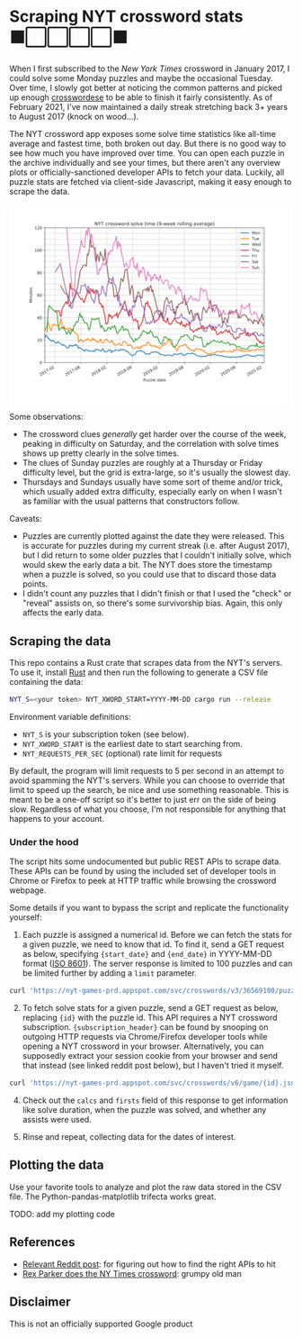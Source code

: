 # Scraping NYT crossword stats ⬛⬜⬜⬜⬜⬛

When I first subscribed to the _New York Times_ crossword in January 2017, I could solve some Monday
puzzles and maybe the occasional Tuesday. Over time, I slowly got better at noticing the common
patterns and picked up enough [crosswordese](https://en.wikipedia.org/wiki/Crosswordese) to be able
to finish it fairly consistently. As of February 2021, I've now maintained a daily streak stretching
back 3+ years to August 2017 (knock on wood...).

The NYT crossword app exposes some solve time statistics like all-time average and fastest time,
both broken out day. But there is no good way to see how much you have improved over time. You can
open each puzzle in the archive individually and see your times, but there aren't any overview plots
or officially-sanctioned developer APIs to fetch your data. Luckily, all puzzle stats are fetched
via client-side Javascript, making it easy enough to scrape the data.

![chart of solve times](./solves.svg)

Some observations:

* The crossword clues _generally_ get harder over the course of the week, peaking in difficulty on
Saturday, and the correlation with solve times shows up pretty clearly in the solve times.
* The clues of Sunday puzzles are roughly at a Thursday or Friday difficulty level, but the grid is
extra-large, so it's usually the slowest day.
* Thursdays and Sundays usually have some sort of theme and/or trick, which usually added extra
difficulty, especially early on when I wasn't as familiar with the usual patterns that constructors
follow.

Caveats:

* Puzzles are currently plotted against the date they were released. This is accurate for puzzles
during my current streak (i.e. after August 2017), but I did return to some older puzzles that I
couldn't initially solve, which would skew the early data a bit. The NYT does store the timestamp
when a puzzle is solved, so you could use that to discard those data points.
* I didn't count any puzzles that I didn't finish or that I used the "check" or "reveal" assists on,
so there's some survivorship bias. Again, this only affects the early data.

## Scraping the data

This repo contains a Rust crate that scrapes data from the NYT's servers. To use it, install [Rust](https://rustup.rs)
and then run the following to generate a CSV file containing the data:

```sh
NYT_S=<your token> NYT_XWORD_START=YYYY-MM-DD cargo run --release
```

Environment variable definitions:
* `NYT_S` is your subscription token (see below).
* `NYT_XWORD_START` is the earliest date to start searching from.
* `NYT_REQUESTS_PER_SEC` (optional) rate limit for requests

By default, the program will limit requests to 5 per second in an attempt to avoid spamming the NYT's servers.
While you can choose to override that limit to speed up the search, be nice and use something reasonable.
This is meant to be a one-off script so it's better to just err on the side of being slow.
Regardless of what you choose, I'm not responsible for anything that happens to your account.

### Under the hood

The script hits some undocumented but public REST APIs to scrape data. These APIs can be found by using the included set of developer tools in Chrome or Firefox to peek at HTTP traffic while browsing the crossword webpage.

Some details if you want to bypass the script and replicate the functionality yourself:

1. Each puzzle is assigned a numerical id. Before we can fetch the stats for a given puzzle, we need
to know that id. To find it, send a GET request as below, specifying `{start_date}` and `{end_date}`
in YYYY-MM-DD format ([ISO 8601](https://xkcd.com/1179)). The server response is limited to 100
puzzles and can be limited further by adding a `limit` parameter.

```sh
curl 'https://nyt-games-prd.appspot.com/svc/crosswords/v3/36569100/puzzles.json?publish_type=daily&date_start={start_date}&date_end={end_date}' -H 'accept: application/json'
```

2. To fetch solve stats for a given puzzle, send a GET request as below, replacing `{id}` with the
puzzle id. This API requires a NYT crossword subscription. `{subscription_header}` can be found by
snooping on outgoing HTTP requests via Chrome/Firefox developer tools while opening a NYT crossword
in your browser. Alternatively, you can supposedly extract your session cookie from your browser and
send that instead (see linked reddit post below), but I haven't tried it myself.

```sh
curl 'https://nyt-games-prd.appspot.com/svc/crosswords/v6/game/{id}.json' -H 'accept: application/json' -H 'nyt-s: {subscription_header}'
```

4. Check out the `calcs` and `firsts` field of this response to get information like solve duration,
when the puzzle was solved, and whether any assists were used.

5. Rinse and repeat, collecting data for the dates of interest.

## Plotting the data

Use your favorite tools to analyze and plot the raw data stored in the CSV file. The Python-pandas-matplotlib trifecta
works great.

TODO: add my plotting code

## References

* [Relevant Reddit post](https://www.reddit.com/r/crossword/comments/dqtnca/my_automatic_nyt_crossword_downloading_script): for figuring out how to find the right APIs to hit
* [Rex Parker does the NY Times crossword](https://rexwordpuzzle.blogspot.com): grumpy old man

## Disclaimer

This is not an officially supported Google product
